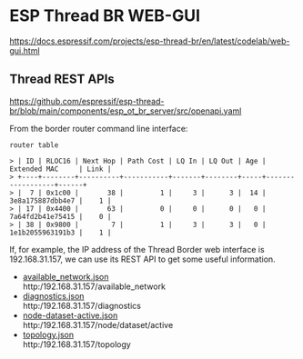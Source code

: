   
# ESP Thread BR WEB-GUI
https://docs.espressif.com/projects/esp-thread-br/en/latest/codelab/web-gui.html  
  
## Thread REST APIs
https://github.com/espressif/esp-thread-br/blob/main/components/esp_ot_br_server/src/openapi.yaml  
  
From the border router command line interface:  
~~~
router table

> | ID | RLOC16 | Next Hop | Path Cost | LQ In | LQ Out | Age | Extended MAC     | Link |  
> +----+--------+----------+-----------+-------+--------+-----+------------------+------+  
> |  7 | 0x1c00 |       38 |         1 |     3 |      3 |  14 | 3e8a175887dbb4e7 |    1 |  
> | 17 | 0x4400 |       63 |         0 |     0 |      0 |   0 | 7a64fd2b41e75415 |    0 |  
> | 38 | 0x9800 |        7 |         1 |     3 |      3 |   0 | 1e1b2055963191b3 |    1 |  
~~~  
If, for example, the IP address of the Thread Border web interface is 192.168.31.157, we can use its REST API to get some useful information.  

- [available_network.json](esp-thread-br-web-gui/available_network.json)  
  http:/192.168.31.157/available_network
- [diagnostics.json](esp-thread-br-web-gui/diagnostics.json)  
  http:/192.168.31.157/diagnostics
- [node-dataset-active.json](esp-thread-br-web-gui/node-dataset-active.json)  
  http:/192.168.31.157/node/dataset/active
- [topology.json](esp-thread-br-web-gui/topology.json)  
  http:/192.168.31.157/topology
